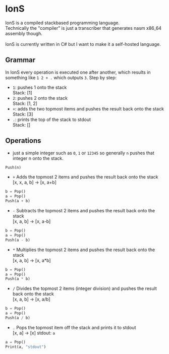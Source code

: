 # IonS
IonS is a compiled stackbased programming language.\
Technically the "compiler" is just a transcriber that generates nasm x86_64 assembly though.\
\
IonS is currently written in C# but I want to make it a self-hosted language.

## Grammar
In IonS every operation is executed one after another, which results in something like ``` 1 2 + . ``` which outputs ```3```.
Step by step:
- ```1```: pushes 1 onto the stack\
Stack: [1]
- ```2```: pushes 2 onto the stack\
Stack: [1, 2]
- ```+```: adds the two topmost items and pushes the result back onto the stack\
Stack: [3]
- ```.```: prints the top of the stack to stdout\
Stack: []
## Operations
* just a simple integer such as ```0```, ```1``` or ```12345``` so generally ```n``` pushes that integer n onto the stack.
``` Python
Push(n)
```
* ```+```
Adds the topmost 2 items and pushes the result back onto the stack\
[x, x, a, b] -> [x, a+b]
``` Python
b = Pop()
a = Pop()
Push(a + b)
```
* ```-```
Subtracts the topmost 2 items and pushes the result back onto the stack\
[x, a, b] -> [x, a-b]
``` Python
b = Pop()
a = Pop()
Push(a - b)
```
* ```*```
Multiplies the topmost 2 items and pushes the result back onto the stack\
[x, a, b] -> [x, a*b]
``` Python
b = Pop()
a = Pop()
Push(a * b)
```
* ```/```
Divides the topmost 2 items (integer division) and pushes the result back onto the stack\
[x, a, b] -> [x, a/b]
``` Python
b = Pop()
a = Pop()
Push(a / b)
```
* ```.```
Pops the topmost item off the stack and prints it to stdout\
[x, a] -> [x]
stdout: ```a```
``` Python
a = Pop()
Print(a, "stdout")
```
